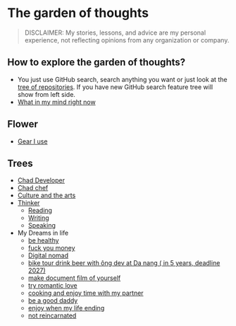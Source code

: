 # The garden of thoughts

> DISCLAIMER: My stories, lessons, and advice are my personal experience, not reflecting opinions from any organization or company.

## How to explore the garden of thoughts?

- You just use GitHub search, search anything you want or just look at the [tree of repositories](https://github.com/thuanowa/garden). If you have new GitHub search feature tree will show from left side.
- [What in my mind right now](What%20in%20my%20mind%20right%20now.md)

## Flower

- [Gear I use](Gear%20I%20use.md)

## Trees

- [Chad Developer](Chad%20Developer.md)
- [Chad chef](Chad%20chef.md)
- [Culture and the arts](Culture%20and%20the%20arts.md)
- [Thinker](Thinker.md)
	- [Reading](Reading.md)
	- [Writing](Writing.md)
	- [Speaking](Speaking.md)
- My Dreams in life
	- [be healthy](be%20healthy.md)
	- [fuck you money](fuck%20you%20money.md)
	- [Digital nomad](Digital%20nomad.md)
	- [bike tour drink beer with ông dev at Da nang ( in 5 years, deadline 2027)](bike%20tour%20drink%20beer%20with%20ông%20dev%20at%20Da%20nang%20(%20in%205%20years,%20deadline%202027).md)
	- [make document film of yourself](make%20document%20film%20of%20yourself.md)
	- [try romantic love](try%20romantic%20love.md)
	- [cooking and enjoy time with my partner](cooking%20and%20enjoy%20time%20with%20my%20partner.md)
	- [be a good daddy](be%20a%20good%20daddy.md)
	- [enjoy when my life ending](enjoy%20when%20my%20life%20ending.md)
	- [not reincarnated](not%20reincarnated.md)